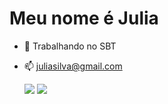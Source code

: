 # Meu nome é Julia

- 🔭 Trabalhando no SBT
- 📫 juliasilva@gmail.com

  <div>
  <img heigth="180em" src="https://github-readme-stats.vercel.app/api?username=juliasilvaaa&show_icons=true&theme=dracula&include_all_commits=true&count_private=true"/>
  <img heigth="180em" src="https://github-readme-stats.vercel.app/api/top-langs/?username=juliasilvaaa&layout=compact&langs_count=16&theme=dracula"/>
      
  </div>

